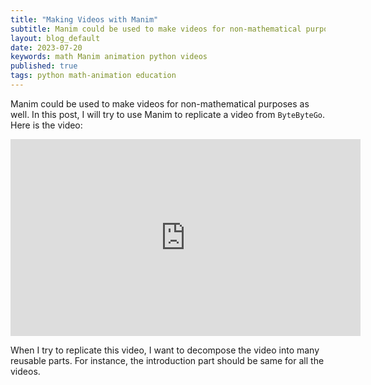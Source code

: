 ```yaml
---
title: "Making Videos with Manim"
subtitle: Manim could be used to make videos for non-mathematical purposes as well.
layout: blog_default
date: 2023-07-20
keywords: math Manim animation python videos
published: true
tags: python math-animation education
---
```


Manim could be used to make videos for non-mathematical purposes as well. In this post,
I will try to use Manim to replicate a video from `ByteByteGo`. Here is the video:

<div align="center">
<iframe width="560" height="315" src="https://www.youtube.com/embed/-mN3VyJuCjM" title="YouTube video player" frameborder="0" allow="accelerometer; autoplay; clipboard-write; encrypted-media; gyroscope; picture-in-picture; web-share" allowfullscreen></iframe>
</div>

When I try to replicate this video, I want to decompose the video into many
reusable parts. For instance, the introduction part should be same for 
all the videos. 